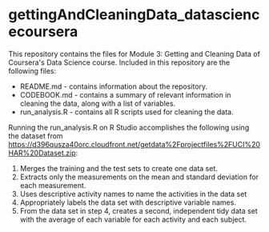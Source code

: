 # gettingAndCleaningData_datasciencecoursera
This repository contains the files for Module 3: Getting and Cleaning Data of Coursera's Data Science course. Included in this repository are the following files:
* README.md - contains information about the repository.
* CODEBOOK.md - contains a summary of relevant information in cleaning the data, along with a list of variables.
* run_analysis.R - contains all R scripts used for cleaning the data.

Running the run_analysis.R on R Studio accomplishes the following using the dataset from https://d396qusza40orc.cloudfront.net/getdata%2Fprojectfiles%2FUCI%20HAR%20Dataset.zip:
1. Merges the training and the test sets to create one data set.
2. Extracts only the measurements on the mean and standard deviation for each measurement.
3. Uses descriptive activity names to name the activities in the data set
4. Appropriately labels the data set with descriptive variable names.
5. From the data set in step 4, creates a second, independent tidy data set with the average of each variable for each activity and each subject.
